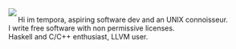 <img align="left" src="https://avatars1.githubusercontent.com/u/51165533?s=200&u=9350c1d9ceca065175d05ddbe80a7aa3716e176a&v=4">


Hi im tempora, aspiring software dev and an UNIX connoisseur. <br>
I write free software with non permissive licenses. <br>
Haskell and C/C++ enthusiast, LLVM user.
